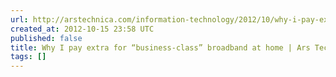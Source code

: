 ```yaml
---
url: http://arstechnica.com/information-technology/2012/10/why-i-pay-extra-for-business-class-broadband-at-home/
created_at: 2012-10-15 23:58 UTC
published: false
title: Why I pay extra for “business-class” broadband at home | Ars Technica
tags: []
---
```



